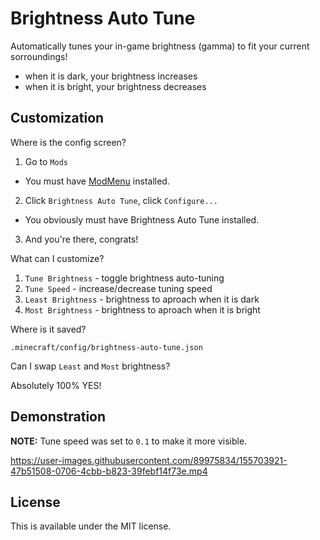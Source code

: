 # Brightness Auto Tune

Automatically tunes your in-game brightness (gamma) to fit your current sorroundings!

 - when it is dark, your brightness increases
 - when it is bright, your brightness decreases

## Customization

Where is the config screen?

 1. Go to `Mods`
 - You must have [ModMenu](https://github.com/TerraformersMC/ModMenu) installed.
 2. Click `Brightness Auto Tune`, click `Configure...`
 - You obviously must have Brightness Auto Tune installed.
 3. And you're there, congrats!

What can I customize?

 1. `Tune Brightness` - toggle brightness auto-tuning
 2. `Tune Speed` - increase/decrease tuning speed
 3. `Least Brightness` - brightness to aproach when it is dark
 3. `Most Brightness` - brightness to aproach when it is bright

Where is it saved?

`.minecraft/config/brightness-auto-tune.json`

Can I swap `Least` and `Most` brightness?

Absolutely 100% YES!

## Demonstration

**NOTE:** Tune speed was set to `0.1` to make it more visible.

https://user-images.githubusercontent.com/89975834/155703921-47b51508-0706-4cbb-b823-39febf14f73e.mp4

## License

This is available under the MIT license.
